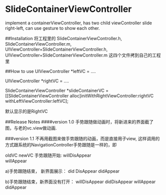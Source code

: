 # SlideContainerViewController
implement a containerViewController,   has  two child viewController  slide right-left, can use gesture to show each other.

##Installation
将工程里的
SlideContainerViewController.h,
SlideContainerViewController.m, 
UIViewController+SlideContainerViewController.h,
UIViewController+SlideContainerViewController.m
这四个文件拷到自己的工程里

##How to use
UIViewController *leftVC  = ....

UIViewController *rightVC = ....

SlideContainerViewController *slideContainerVC =  [[SlideContainerViewController alloc]initWithRightViewController:rightVC withLeftViewController:leftVC];

默认显示的是RightVC

##Release Notes
####version 1.0
手势跟随做动画时，将新进来的界面截了图，与老的vc.view做动画.

###version 1.1
不再用截图来做手势跟随的动画，而是直接用子view,
这样调用的方式跟系统的NavigationController手势跟随是一样的，即


oldVC            newVC
手势跟随开始:
willDisAppear    
				willAppear

a)手势跟随结束， 新界面展示：
did DisAppear
               didAppear
               
b)手势跟随结束，新界面没有打开：
				willDisAppear
				didDisAppear
willAppear
didAppear